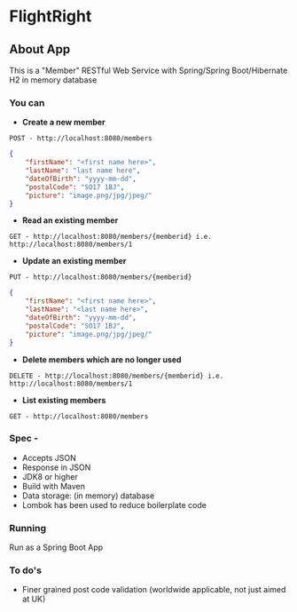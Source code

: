 # FlightRight

## About App

This is a "Member" RESTful Web Service with Spring/Spring Boot/Hibernate H2 in memory database

### You can

* **Create a new member**
 
```
POST - http://localhost:8080/members
```
```JSON
{
    "firstName": "<first name here>",
    "lastName": "last name here",
    "dateOfBirth": "yyyy-mm-dd",
    "postalCode": "SO17 1BJ",
    "picture": "image.png/jpg/jpeg/"
}
```

* **Read an existing member**
```
GET - http://localhost:8080/members/{memberid} i.e.  http://localhost:8080/members/1
 ```
* **Update an existing member**
```
PUT - http://localhost:8080/members/{memberid}
```
```JSON
{
    "firstName": "<first name here>",
    "lastName": "<last name here>",
    "dateOfBirth": "yyyy-mm-dd",
    "postalCode": "SO17 1BJ",
    "picture": "image.png/jpg/jpeg/"
}
```
* **Delete members which are no longer used**
```
DELETE - http://localhost:8080/members/{memberid} i.e.  http://localhost:8080/members/1
```

* **List existing members**
```
GET - http://localhost:8080/members
```

### Spec -
* Accepts JSON 
* Response in JSON 
* JDK8 or higher
* Build with Maven
* Data storage: (in memory) database
* Lombok has been used to reduce boilerplate code

### Running
Run as a Spring Boot App

### To do's
* Finer grained post code validation (worldwide applicable, not just aimed at UK)



